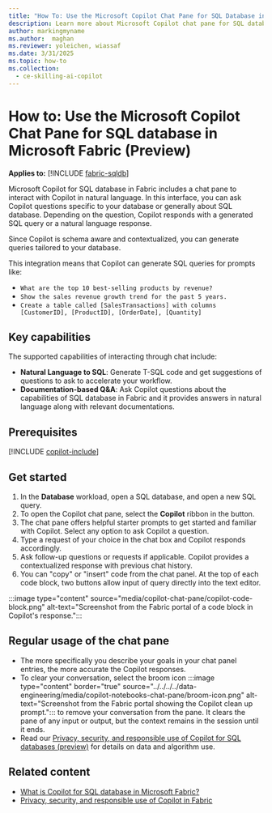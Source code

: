 ```yaml
---
title: "How To: Use the Microsoft Copilot Chat Pane for SQL Database in Microsoft Fabric (Preview)"
description: Learn more about Microsoft Copilot chat pane for SQL database in Microsoft Fabric, to ask questions specific about your database.
author: markingmyname
ms.author:  maghan
ms.reviewer: yoleichen, wiassaf
ms.date: 3/31/2025
ms.topic: how-to
ms.collection:
  - ce-skilling-ai-copilot
---
```


# How to: Use the Microsoft Copilot Chat Pane for SQL database in Microsoft Fabric (Preview)

**Applies to:** [!INCLUDE [fabric-sqldb](../../includes/applies-to-version/fabric-sqldb.md)]

Microsoft Copilot for SQL database in Fabric includes a chat pane to interact with Copilot in natural language. In this interface, you can ask Copilot questions specific to your database or generally about SQL database. Depending on the question, Copilot responds with a generated SQL query or a natural language response.

Since Copilot is schema aware and contextualized, you can generate queries tailored to your database.

This integration means that Copilot can generate SQL queries for prompts like:

- `What are the top 10 best-selling products by revenue?`
- `Show the sales revenue growth trend for the past 5 years.`
- `Create a table called [SalesTransactions] with columns [CustomerID], [ProductID], [OrderDate], [Quantity]`

## Key capabilities

The supported capabilities of interacting through chat include:

- **Natural Language to SQL**: Generate T-SQL code and get suggestions of questions to ask to accelerate your workflow.
- **Documentation-based Q&A**: Ask Copilot questions about the capabilities of SQL database in Fabric and it provides answers in natural language along with relevant documentations.

## Prerequisites

[!INCLUDE [copilot-include](../../../../includes/copilot-include.md)]

## Get started

1. In the **Database** workload, open a SQL database, and open a new SQL query.
1. To open the Copilot chat pane, select the **Copilot** ribbon in the button.
1. The chat pane offers helpful starter prompts to get started and familiar with Copilot. Select any option to ask Copilot a question.
1. Type a request of your choice in the chat box and Copilot responds accordingly.
1. Ask follow-up questions or requests if applicable. Copilot provides a contextualized response with previous chat history.
1. You can "copy" or "insert" code from the chat panel. At the top of each code block, two buttons allow input of query directly into the text editor.

  :::image type="content" source="media/copilot-chat-pane/copilot-code-block.png" alt-text="Screenshot from the Fabric portal of a code block in Copilot's response.":::

## Regular usage of the chat pane

- The more specifically you describe your goals in your chat panel entries, the more accurate the Copilot responses.
- To clear your conversation, select the broom icon :::image type="content" border="true" source="../../../../data-engineering/media/copilot-notebooks-chat-pane/broom-icon.png" alt-text="Screenshot from the Fabric portal showing the Copilot clean up prompt."::: to remove your conversation from the pane. It clears the pane of any input or output, but the context remains in the session until it ends.
- Read our [Privacy, security, and responsible use of Copilot for SQL databases (preview)](../../../../fundamentals/copilot-database-privacy-security.md) for details on data and algorithm use.

## Related content

- [What is Copilot for SQL database in Microsoft Fabric?](copilot.md)
- [Privacy, security, and responsible use of Copilot in Fabric](../../../../fundamentals/copilot-privacy-security.md)
